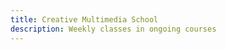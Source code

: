 ```yaml
---
title: Creative Multimedia School
description: Weekly classes in ongoing courses
---
```


<script setup>
import { defineClientComponent } from 'vitepress'

const ClassList = defineClientComponent(() => {
  return import('../.vitepress/components/ClassList.vue')
})

import { data } from './classes.data'

</script>

<ClassList :list ="data" />
